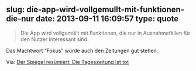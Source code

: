 slug: die-app-wird-vollgemullt-mit-funktionen-die-nur
date: 2013-09-11 16:09:57
type: quote
---

> Die App wird vollgemüllt mit Funktionen, die nur in Ausnahmefällen für den Nutzer interessant sind.

Das Machtwort “Fokus” würde auch den Zeitungen gut stehen.

 Via: [Der Spiegel resümiert: Die Tageszeitung ist tot](http://www.indiskretionehrensache.de/2013/09/tag2020-zeitung-spiegel/)
